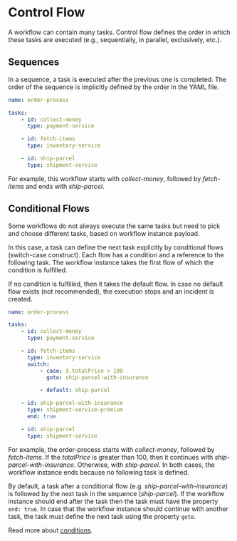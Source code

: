 # Control Flow

A workflow can contain many tasks.
Control flow defines the order in which these tasks are executed (e.g., sequentially, in parallel, exclusively, etc.).

## Sequences

In a sequence, a task is executed after the previous one is completed.
The order of the sequence is implicitly defined by the order in the YAML file.

```yaml
name: order-process

tasks:
    - id: collect-money
      type: payment-service

    - id: fetch-items
      type: inventory-service

    - id: ship-parcel
      type: shipment-service
```

For example, this workflow starts with _collect-money_, followed by _fetch-items_ and ends with _ship-parcel_.

## Conditional Flows

Some workflows do not always execute the same tasks but need to pick and choose different tasks, based on workflow instance payload.

In this case, a task can define the next task explicitly by conditional flows (switch-case construct).
Each flow has a condition and a reference to the following task.
The workflow instance takes the first flow of which the condition is fulfilled.

If no condition is fulfilled, then it takes the default flow.
In case no default flow exists (not recommended), the execution stops and an incident is created.

```yaml
name: order-process

tasks:
    - id: collect-money
      type: payment-service

    - id: fetch-items
      type: inventory-service
      switch:
          - case: $.totalPrice > 100
            goto: ship-parcel-with-insurance

          - default: ship-parcel

    - id: ship-parcel-with-insurance
      type: shipment-service-premium
      end: true

    - id: ship-parcel
      type: shipment-service
```

For example, the order-process starts with _collect-money_, followed by _fetch-items_.
If the _totalPrice_ is greater than 100, then it continues with _ship-parcel-with-insurance_.
Otherwise, with _ship-parcel_.
In both cases, the workflow instance ends because no following task is defined.

By default, a task after a conditional flow (e.g. _ship-parcel-with-insurance_) is followed by the next task in the sequence (_ship-parcel_).
If the workflow instance should end after the task then the task must have the property `end: true`.
In case that the workflow instance should continue with another task, the task must define the next task using the property `goto`.

Read more about [conditions](reference/json-conditions.html).
